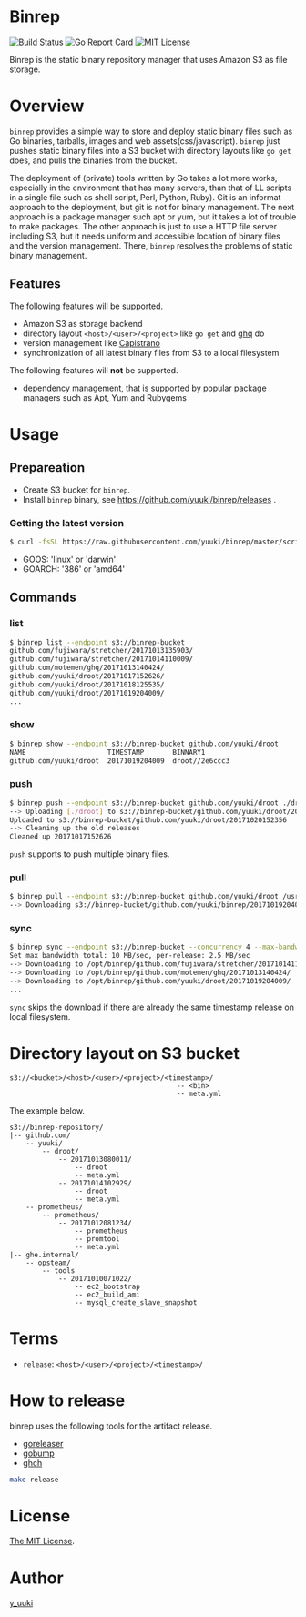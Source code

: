 Binrep
======

[![Build Status](https://travis-ci.org/yuuki/binrep.png?branch=master)][travis]
[![Go Report Card](https://goreportcard.com/badge/github.com/yuuki/droot)][goreportcard]
[![MIT License](http://img.shields.io/badge/license-MIT-blue.svg?style=flat-square)][license]

[travis]: https://travis-ci.org/yuuki/binrep
[goreportcard]: (https://goreportcard.com/report/github.com/yuuki/binrep)
[license]: https://github.com/yuuki/binrep/blob/master/LICENSE

Binrep is the static binary repository manager that uses Amazon S3 as file storage.

# Overview

`binrep` provides a simple way to store and deploy static binary files such as Go binaries, tarballs, images and web assets(css/javascript). `binrep` just pushes static binary files into a S3 bucket with directory layouts like `go get` does, and pulls the binaries from the bucket.

The deployment of (private) tools written by Go takes a lot more works, especially in the environment that has many servers, than that of LL scripts in a single file such as shell script, Perl, Python, Ruby). Git is an informat approach to the deployment, but git is not for binary management. The next approach is a package manager such apt or yum, but it takes a lot of trouble to make packages. The other approach is just to use a HTTP file server including S3, but it needs uniform and accessible location of binary files and the version management. There, `binrep` resolves the problems of static binary management.

## Features

The following features will be supported.

- Amazon S3 as storage backend
- directory layout `<host>/<user>/<project>` like `go get` and [ghq](https://github.com/motemen/ghq) do
- version management like [Capistrano](http://capistranorb.com/)
- synchronization of all latest binary files from S3 to a local filesystem

The following features will **not** be supported.

- dependency management, that is supported by popular package managers such as Apt, Yum and Rubygems

# Usage

## Prepareation

- Create S3 bucket for `binrep`.
- Install `binrep` binary, see https://github.com/yuuki/binrep/releases .

### Getting the latest version

```sh
$ curl -fsSL https://raw.githubusercontent.com/yuuki/binrep/master/scripts/install_latest_binary | bash /dev/stdin $GOOS $GOARCH | tar --exclude 'README.md' --exclude 'LICENSE' -xzf - -C /usr/local/bin/
```

- GOOS: 'linux' or 'darwin'
- GOARCH: '386' or 'amd64'

## Commands

### list

```sh
$ binrep list --endpoint s3://binrep-bucket
github.com/fujiwara/stretcher/20171013135903/
github.com/fujiwara/stretcher/20171014110009/
github.com/motemen/ghq/20171013140424/
github.com/yuuki/droot/20171017152626/
github.com/yuuki/droot/20171018125535/
github.com/yuuki/droot/20171019204009/
...
```

### show

```sh
$ binrep show --endpoint s3://binrep-bucket github.com/yuuki/droot
NAME                    TIMESTAMP       BINNARY1
github.com/yuuki/droot  20171019204009  droot//2e6ccc3
```

### push

```sh
$ binrep push --endpoint s3://binrep-bucket github.com/yuuki/droot ./droot
--> Uploading [./droot] to s3://binrep-bucket/github.com/yuuki/droot/20171020152356
Uploaded to s3://binrep-bucket/github.com/yuuki/droot/20171020152356
--> Cleaning up the old releases
Cleaned up 20171017152626
```

`push` supports to push multiple binary files.

### pull

```sh
$ binrep pull --endpoint s3://binrep-bucket github.com/yuuki/droot /usr/local/bin
--> Downloading s3://binrep-bucket/github.com/yuuki/binrep/20171019204009 to /usr/local/bin
```

### sync

```sh
$ binrep sync --endpoint s3://binrep-bucket --concurrency 4 --max-bandwidth '5 MB' /opt/binrep/
Set max bandwidth total: 10 MB/sec, per-release: 2.5 MB/sec
--> Downloading to /opt/binrep/github.com/fujiwara/stretcher/20171014110009/
--> Downloading to /opt/binrep/github.com/motemen/ghq/20171013140424/
--> Downloading to /opt/binrep/github.com/yuuki/droot/20171019204009/
...
```

`sync` skips the download if there are already the same timestamp release on local filesystem.

# Directory layout on S3 bucket

```
s3://<bucket>/<host>/<user>/<project>/<timestamp>/
                                         -- <bin>
                                         -- meta.yml
```

The example below.

```
s3://binrep-repository/
|-- github.com/
    -- yuuki/
        -- droot/
            -- 20171013080011/
                -- droot
                -- meta.yml
            -- 20171014102929/
                -- droot
                -- meta.yml
    -- prometheus/
        -- prometheus/
            -- 20171012081234/
                -- prometheus
                -- promtool
                -- meta.yml
|-- ghe.internal/
    -- opsteam/
        -- tools
            -- 20171010071022/
                -- ec2_bootstrap
                -- ec2_build_ami
                -- mysql_create_slave_snapshot

```

# Terms

- `release`: `<host>/<user>/<project>/<timestamp>/`

# How to release

binrep uses the following tools for the artifact release.

- [goreleaser](https://goreleaser.com/)
- [gobump](https://github.com/motemen/gobump)
- [ghch](https://github.com/Songmu/ghch)

```sh
make release
```

# License

[The MIT License](./LICENSE).

# Author

[y_uuki](https://github.com/yuuki)
